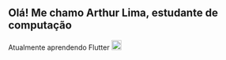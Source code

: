 ## Olá! Me chamo Arthur Lima, estudante de computação
Atualmente aprendendo Flutter <img src="https://cdn.jsdelivr.net/gh/devicons/devicon@latest/icons/react/react-original.svg](https://cdn.worldvectorlogo.com/logos/flutter-logo.svg" width=20/>
<!--
**Arthutstuts96/Arthutstuts96** is a ✨ _special_ ✨ repository because its `README.md` (this file) appears on your GitHub profile.

Here are some ideas to get you started:

- 🔭 I’m currently working on ...
- 🌱 I’m currently learning ...
- 👯 I’m looking to collaborate on ...
- 🤔 I’m looking for help with ...
- 💬 Ask me about ...
- 📫 How to reach me: ...
- 😄 Pronouns: ...
- ⚡ Fun fact: ...
-->

